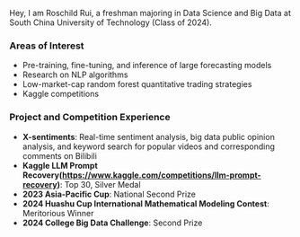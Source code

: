 Hey, I am Roschild Rui, a freshman majoring in Data Science and Big Data at South China University of Technology (Class of 2024).

### Areas of Interest
- Pre-training, fine-tuning, and inference of large forecasting models
- Research on NLP algorithms
- Low-market-cap random forest quantitative trading strategies
- Kaggle competitions

### Project and Competition Experience
- **X-sentiments**: Real-time sentiment analysis, big data public opinion analysis, and keyword search for popular videos and corresponding comments on Bilibili
- **Kaggle LLM Prompt Recovery(https://www.kaggle.com/competitions/llm-prompt-recovery)**: Top 30, Silver Medal
- **2023 Asia-Pacific Cup**: National Second Prize
- **2024 Huashu Cup International Mathematical Modeling Contest**: Meritorious Winner
- **2024 College Big Data Challenge**: Second Prize

